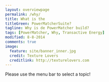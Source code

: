 ```yaml
---
layout: overviewpage
permalink: /why/
title: What is the 
titleGreen: PowerMatcherSuite?
tagline: Why is de PowerMatcher build?
tags: [PowerMatcher, Why, Transactive Energy]
modified: 8-8-2014
comments: true
image:
  feature: site/banner_inner.jpg
  credit: Texture Lovers
  creditlink: http://texturelovers.com
---
```


Please use the menu bar to select a topic!
